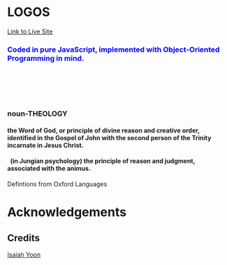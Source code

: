 # LOGOS
[Link to Live Site](http://logosword.herokuapp.com) </br>
### <span style="color:blue">Coded in pure JavaScript, implemented with Object-Oriented Programming in mind.</span> </br>
</br></br></br></br>
### noun-THEOLOGY </br>
#### the Word of God, or principle of divine reason and creative order, identified in the Gospel of John with the second person of the Trinity incarnate in Jesus Christ. </br>
#### &nbsp; (in Jungian psychology) the principle of reason and judgment, associated with the animus. </br>
Defintions from Oxford Languages

# Acknowledgements </br>
## Credits </br>
[Isaiah Yoon](https://github.com/isaiahyoon) </br>
